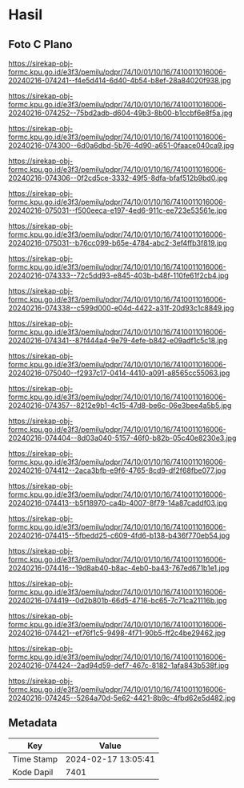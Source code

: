 # Hasil

## Foto C Plano

https://sirekap-obj-formc.kpu.go.id/e3f3/pemilu/pdpr/74/10/01/10/16/7410011016006-20240216-074241--f4e5d414-6d40-4b54-b8ef-28a84020f938.jpg

https://sirekap-obj-formc.kpu.go.id/e3f3/pemilu/pdpr/74/10/01/10/16/7410011016006-20240216-074252--75bd2adb-d604-49b3-8b00-b1ccbf6e8f5a.jpg

https://sirekap-obj-formc.kpu.go.id/e3f3/pemilu/pdpr/74/10/01/10/16/7410011016006-20240216-074300--6d0a6dbd-5b76-4d90-a651-0faace040ca9.jpg

https://sirekap-obj-formc.kpu.go.id/e3f3/pemilu/pdpr/74/10/01/10/16/7410011016006-20240216-074306--0f2cd5ce-3332-49f5-8dfa-bfaf512b9bd0.jpg

https://sirekap-obj-formc.kpu.go.id/e3f3/pemilu/pdpr/74/10/01/10/16/7410011016006-20240216-075031--f500eeca-e197-4ed6-911c-ee723e53561e.jpg

https://sirekap-obj-formc.kpu.go.id/e3f3/pemilu/pdpr/74/10/01/10/16/7410011016006-20240216-075031--b76cc099-b65e-4784-abc2-3ef4ffb3f819.jpg

https://sirekap-obj-formc.kpu.go.id/e3f3/pemilu/pdpr/74/10/01/10/16/7410011016006-20240216-074333--72c5dd93-e845-403b-b48f-110fe61f2cb4.jpg

https://sirekap-obj-formc.kpu.go.id/e3f3/pemilu/pdpr/74/10/01/10/16/7410011016006-20240216-074338--c599d000-e04d-4422-a31f-20d93c1c8849.jpg

https://sirekap-obj-formc.kpu.go.id/e3f3/pemilu/pdpr/74/10/01/10/16/7410011016006-20240216-074341--87f444a4-9e79-4efe-b842-e09adf1c5c18.jpg

https://sirekap-obj-formc.kpu.go.id/e3f3/pemilu/pdpr/74/10/01/10/16/7410011016006-20240216-075040--f2937c17-0414-4410-a091-a8565cc55063.jpg

https://sirekap-obj-formc.kpu.go.id/e3f3/pemilu/pdpr/74/10/01/10/16/7410011016006-20240216-074357--8212e9b1-4c15-47d8-be6c-06e3bee4a5b5.jpg

https://sirekap-obj-formc.kpu.go.id/e3f3/pemilu/pdpr/74/10/01/10/16/7410011016006-20240216-074404--8d03a040-5157-46f0-b82b-05c40e8230e3.jpg

https://sirekap-obj-formc.kpu.go.id/e3f3/pemilu/pdpr/74/10/01/10/16/7410011016006-20240216-074412--2aca3bfb-e9f6-4765-8cd9-df2f68fbe077.jpg

https://sirekap-obj-formc.kpu.go.id/e3f3/pemilu/pdpr/74/10/01/10/16/7410011016006-20240216-074413--b5f18970-ca4b-4007-8f79-14a87caddf03.jpg

https://sirekap-obj-formc.kpu.go.id/e3f3/pemilu/pdpr/74/10/01/10/16/7410011016006-20240216-074415--5fbedd25-c609-4fd6-b138-b436f770eb54.jpg

https://sirekap-obj-formc.kpu.go.id/e3f3/pemilu/pdpr/74/10/01/10/16/7410011016006-20240216-074416--19d8ab40-b8ac-4eb0-ba43-767ed671b1e1.jpg

https://sirekap-obj-formc.kpu.go.id/e3f3/pemilu/pdpr/74/10/01/10/16/7410011016006-20240216-074419--0d2b801b-66d5-4716-bc65-7c71ca21116b.jpg

https://sirekap-obj-formc.kpu.go.id/e3f3/pemilu/pdpr/74/10/01/10/16/7410011016006-20240216-074421--ef76f1c5-9498-4f71-90b5-ff2c4be29462.jpg

https://sirekap-obj-formc.kpu.go.id/e3f3/pemilu/pdpr/74/10/01/10/16/7410011016006-20240216-074424--2ad94d59-def7-467c-8182-1afa843b538f.jpg

https://sirekap-obj-formc.kpu.go.id/e3f3/pemilu/pdpr/74/10/01/10/16/7410011016006-20240216-074245--5264a70d-5e62-4421-8b9c-4fbd62e5d482.jpg


## Metadata

| Key        | Value               |
| ---------- | ------------------- |
| Time Stamp | 2024-02-17 13:05:41 |
| Kode Dapil | 7401                |



